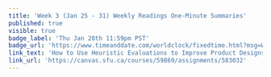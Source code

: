 ```yaml
---
title: 'Week 3 (Jan 25 - 31) Weekly Readings One-Minute Summaries'
published: true
visible: true
badge_label: 'Thu Jan 28th 11:59pm PST'
badge_url: 'https://www.timeanddate.com/worldclock/fixedtime.html?msg=Week+2+%28Sep+12+-+18%29+Weekly+Readings+One-Minute+Summaries+Due+Date&iso=20210128T2359&p1=256'
link_text: 'How to Use Heuristic Evaluations to Improve Product Designs'
link_url: 'https://canvas.sfu.ca/courses/59869/assignments/583032'
---
```

